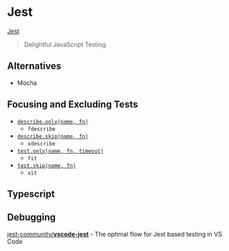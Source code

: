# Jest

[Jest](https://jestjs.io/)

> Delightful JavaScript Testing

## Alternatives

* Mocha

## Focusing and Excluding Tests

* [`describe.only(name, fn)`](https://jestjs.io/docs/api#describeonlyname-fn)
  * `fdescribe`
* [`describe.skip(name, fn)`](https://jestjs.io/docs/api#describeskipname-fn)
  * `xdescribe`
* [`test.only(name, fn, timeout)`](https://jestjs.io/docs/api#testonlyname-fn-timeout)
  * `fit`
* [`test.skip(name, fn)`](https://jestjs.io/docs/api#testskipname-fn)
  * `xit`

## Typescript

## Debugging

[jest-community/**vscode-jest**](https://github.com/jest-community/vscode-jest) - The optimal flow for Jest based testing in VS Code

